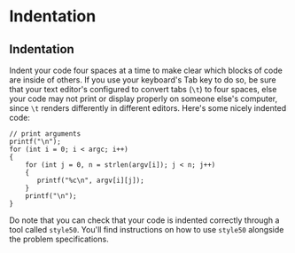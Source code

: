 # Indentation

## Indentation

Indent your code four spaces at a time to make clear which blocks of code are
inside of others. If you use your keyboard's Tab key to do so, be sure that
your text editor's configured to convert tabs (`\t`) to four spaces, else
your code may not print or display properly on someone else's computer, since
`\t` renders differently in different editors. Here's some nicely indented
code:

    // print arguments
    printf("\n");
    for (int i = 0; i < argc; i++)
    {
        for (int j = 0, n = strlen(argv[i]); j < n; j++)
        {
           printf("%c\n", argv[i][j]);
        }
        printf("\n");
    }

Do note that you can check that your code is indented correctly through a tool called `style50`. You'll find instructions on how to use `style50` alongside the problem specifications.
